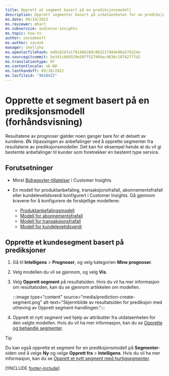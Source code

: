 ```yaml
---
title: Opprett et segment basert på en prediksjonsmodell
description: Opprett segmenter basert på utdataenheten for en prediksjonsmodell.
ms.date: 09/19/2022
ms.reviewer: mhart
ms.subservice: audience-insights
ms.topic: how-to
author: zacookmsft
ms.author: zacook
manager: shellyha
ms.openlocfilehash: ed9c6247a1f9148628dc9b5217484e98a576224e
ms.sourcegitcommit: be341cb69329e507f527409ac4636c18742777d2
ms.translationtype: HT
ms.contentlocale: nb-NO
ms.lasthandoff: 09/30/2022
ms.locfileid: "9610432"
---
```

# <a name="create-a-segment-based-on-a-prediction-model-preview"></a>Opprette et segment basert på en prediksjonsmodell (forhåndsvisning)

Resultatene av prognoser gjelder noen ganger bare for et delsett av kundene. Øk tilpassingen av anbefalinger ved å opprette segmenter fra resultatene av prediksjonsmodeller. Det kan for eksempel hende at du vil gi bestemte anbefalinger til kunder som foretrekker en bestemt type service.

## <a name="prerequisites"></a>Forutsetninger

- Minst [Bidragsyter-tillatelser](permissions.md) i Customer Insights.

- En modell for produktanbefaling, transaksjonsfrafall, abonnementsfrafall eller kundelevetidsverdi konfigurert i Customer Insights. Gå gjennom kravene for å konfigurere de forskjellige modellene:

  - [Produktanbefalingsmodell](predict-product-recommendation.md)
  - [Modell for abonnementsfrafall](predict-subscription-churn.md)
  - [Modell for transaksjonsfrafall](predict-transactional-churn.md)
  - [Modell for kundelevetidsverdi](predict-customer-lifetime-value.md)

## <a name="create-a-customer-segment-based-on-predictions"></a>Opprette et kundesegment basert på prediksjoner

1. Gå til **Intelligens** > **Prognoser**, og velg kategorien **Mine prognoser**.

1. Velg modellen du vil se gjennom, og velg **Vis**.

1. Velg **Opprett segment** på resultatsiden. Hvis du vil ha mer informasjon om resultatsiden, kan du se gjennom artikkelen om modellen.

   :::image type="content" source="media/prediction-create-segment.png" alt-text="Skjermbilde av resultatsiden for prediksjon med utheving av Opprett segment-handlingen.":::

1. Opprett et nytt segment ved hjelp av attributter fra utdataenheten for den valgte modellen. Hvis du vil ha mer informasjon, kan du se [Opprette og behandle segmenter](segments.md).

> [!TIP]
> Du kan også opprette et segment for en prediksjonsmodell på **Segmenter**-siden ved å velge **Ny** og velge **Opprett fra** > **Intelligens**. Hvis du vil ha mer informasjon, kan du se [Opprett et nytt segment med hurtigsegmenter](segment-quick.md).

[!INCLUDE [footer-include](includes/footer-banner.md)]
